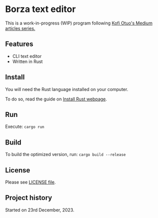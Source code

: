 # Borza text editor

This is a work-in-progress (WIP) program following [Kofi Otuo's Medium articles series.](https://medium.com/@otukof/678a463f968b)

## Features

- CLI text editor
- Written in Rust

## Install

You will need the Rust language installed on your computer.

To do so, read the guide on [Install Rust webpage](https://www.rust-lang.org/tools/install).

## Run

Execute: `cargo run`

## Build

To build the optimized version, run: `cargo build --release`

## License

Please see [LICENSE file](LICENSE).

## Project history

Started on 23rd December, 2023.
